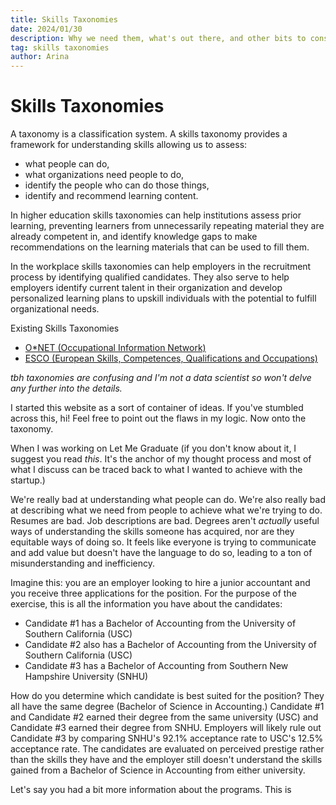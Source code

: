 ```yaml
---
title: Skills Taxonomies
date: 2024/01/30
description: Why we need them, what's out there, and other bits to consider.
tag: skills taxonomies
author: Arina
---
```


# Skills Taxonomies

A taxonomy is a classification system. A skills taxonomy provides a framework for understanding skills allowing us to assess:

- what people can do,
- what organizations need people to do,
- identify the people who can do those things,
- identify and recommend learning content.

In higher education skills taxonomies can help institutions assess prior learning, preventing learners from unnecessarily repeating material they are already competent in, and identify knowledge gaps to make recommendations on the learning materials that can be used to fill them.

In the workplace skills taxonomies can help employers in the recruitment process by identifying qualified candidates. They also serve to help employers identify current talent in their organization and develop personalized learning plans to upskill individuals with the potential to fulfill organizational needs.

Existing Skills Taxonomies

- [O*NET (Occupational Information Network)](https://www.onetonline.org/)
- [ESCO (European Skills, Competences, Qualifications and
Occupations)](https://esco.ec.europa.eu/en)

_tbh taxonomies are confusing and I'm not a data scientist so won't delve any further into the details._

I started this website as a sort of container of ideas. If you've stumbled across this, hi! Feel free to point out the flaws in my logic. Now onto the taxonomy. 

When I was working on Let Me Graduate (if you don't know about it, I suggest you read _this_. It's the anchor of my thought process and most of what I discuss can be traced back to what I wanted to achieve with the startup.)

We're really bad at understanding what people can do. We're also really bad at describing what we need from people to achieve what we're trying to do. Resumes are bad. Job descriptions are bad. Degrees aren't _actually_ useful ways of understanding the skills someone has acquired, nor are they equitable ways of doing so. It feels like everyone is trying to communicate and add value but doesn't have the language to do so, leading to a ton of misunderstanding and inefficiency.

Imagine this: you are an employer looking to hire a junior accountant and you receive three applications for the position. For the purpose of the exercise, this is all the information you have about the candidates:

- Candidate #1 has a Bachelor of Accounting from the University of Southern California (USC)
- Candidate #2 also has a Bachelor of Accounting from the University of Southern California (USC)
- Candidate #3 has a Bachelor of Accounting from Southern New Hampshire University (SNHU)

How do you determine which candidate is best suited for the position? They all have the same degree (Bachelor of Science in Accounting.) Candidate #1 and Candidate #2 earned their degree from the same university (USC) and Candidate #3 earned their degree from SNHU. Employers will likely rule out Candidate #3 by comparing SNHU's 92.1% acceptance rate to USC's 12.5% acceptance rate. The candidates are evaluated on perceived prestige rather than the skills they have and the employer still doesn't understand the skills gained from a Bachelor of Science in Accounting from either university.

Let's say you had a bit more information about the programs. This is 
